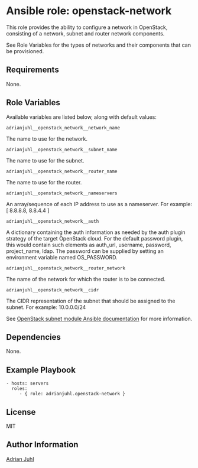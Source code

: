 Ansible role: openstack-network
=========

This role provides the ability to configure a network in OpenStack, consisting of a network, subnet and router network components.

See Role Variables for the types of networks and their components that can be provisioned.

Requirements
------------

None.

Role Variables
--------------

Available variables are listed below, along with default values:

    adrianjuhl__openstack_network__network_name

The name to use for the network.

    adrianjuhl__openstack_network__subnet_name

The name to use for the subnet.

    adrianjuhl__openstack_network__router_name

The name to use for the router.

    adrianjuhl__openstack_network__nameservers

An array/sequence of each IP address to use as a nameserver. For example: [ 8.8.8.8, 8.8.4.4 ]

    adrianjuhl__openstack_network__auth

A dictionary containing the auth information as needed by the auth plugin strategy of the target OpenStack cloud. For the default password plugin, this would contain such elements as auth_url, username, password, project_name, ldap. The password can be supplied by setting an environment variable named OS_PASSWORD.

    adrianjuhl__openstack_network__router_network

The name of the network for which the router is to be connected.

    adrianjuhl__openstack_network__cidr

The CIDR representation of the subnet that should be assigned to the subnet. For example: 10.0.0.0/24

See [OpenStack subnet module Ansible documentation](https://docs.ansible.com/ansible/2.5/modules/os_subnet_module.html#parameters) for more information.


Dependencies
------------

None.

Example Playbook
----------------

    - hosts: servers
      roles:
         - { role: adrianjuhl.openstack-network }

License
-------

MIT

Author Information
------------------

[Adrian Juhl](http://github.com/adrianjuhl)
